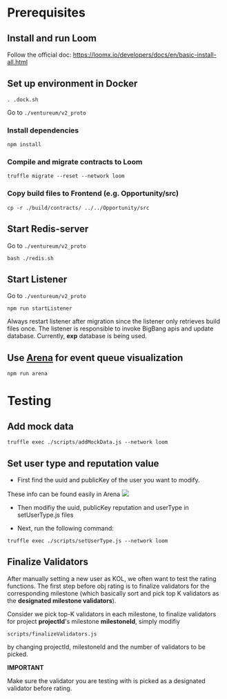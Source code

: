 # Prerequisites

## Install and run Loom

Follow the official doc: https://loomx.io/developers/docs/en/basic-install-all.html

## Set up environment in Docker

```
. .dock.sh
```
Go to `./ventureum/v2_proto`

### Install dependencies
```
npm install
```

### Compile and migrate contracts to Loom

```
truffle migrate --reset --network loom
```

### Copy build files to Frontend (e.g. Opportunity/src)

```
cp -r ./build/contracts/ ../../Opportunity/src
```
## Start Redis-server
Go to `./ventureum/v2_proto`

```
bash ./redis.sh
```
## Start Listener
Go to `./ventureum/v2_proto`

```
npm run startListener
```

Always restart listener after migration since the listener only retrieves build files once.
The listener is responsible to invoke BigBang apis and update database.
Currently, **exp** database is being used.

## Use [Arena](https://www.npmjs.com/package/bull-arena) for event queue visualization


```
npm run arena
```

# Testing

## Add mock data

```
truffle exec ./scripts/addMockData.js --network loom
```


## Set user type and reputation value

* First find the uuid and publicKey of the user you want to modify. 

These info can be found easily in Arena
![](https://i.imgur.com/DLcXcES.png)

* Then modifiy the uuid, publicKey reputation and userType in setUserType.js files

* Next, run the following command:

```
truffle exec ./scripts/setUserType.js --network loom

```

## Finalize Validators

After manually setting a new user as KOL, we often want to test the rating functions. The first step before obj rating is to finalize validators for the corresponding milestone (which basically sort and pick top K validators as the **designated milestone validators**).

Consider we pick top-K validators in each milestone, to finalize validators for project **projectId**'s milestone **milestoneId**, simply modifiy

```
scripts/finalizeValidators.js
```

by changing projectId, milestoneId and the number of validators to be picked. 

**IMPORTANT** 

Make sure the validator you are testing with is picked as a designated validator before rating.
